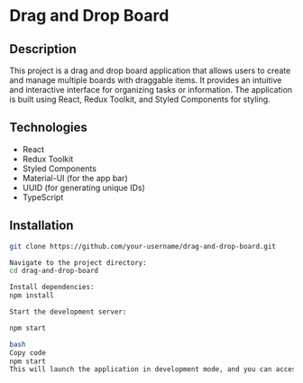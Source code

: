 # Drag and Drop Board

## Description
This project is a drag and drop board application that allows users to create and manage multiple boards with draggable items. It provides an intuitive and interactive interface for organizing tasks or information. The application is built using React, Redux Toolkit, and Styled Components for styling.

## Technologies

- React
- Redux Toolkit
- Styled Components
- Material-UI (for the app bar)
- UUID (for generating unique IDs)
- TypeScript

## Installation

```bash
git clone https://github.com/your-username/drag-and-drop-board.git

Navigate to the project directory:
cd drag-and-drop-board

Install dependencies:
npm install

Start the development server:

npm start

bash
Copy code
npm start
This will launch the application in development mode, and you can access it in your web browser at http://localhost:3000.

